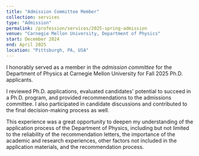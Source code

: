 ```yaml
---
title: "Admission Committee Member"
collection: services
type: "Admission"
permalink: /profession/services/2025-spring-admission
venue: "Carnegie Mellon University, Department of Physics"
start: December 2024
end: April 2025
location: "Pittsburgh, PA, USA"
---
```


I honorably served as a member in the *admission committee* for the Department of Physics at Carnegie Mellon University for Fall 2025 Ph.D. applicants.

I reviewed Ph.D. applications, evaluated candidates' potential to succeed in a Ph.D. program, and provided recommendations to the admissions committee.
I also participated in candidate discussions and contributed to the final decision-making process as well.

This experience was a great opportunity to deepen my understanding of the application process of the Department of Physics, including but not limited to the reliability of the recommendation letters, the importance of the academic and research experiences, other factors not included in the application materials, and the recommendation process.